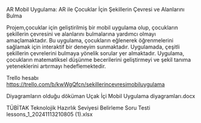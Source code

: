 AR Mobil Uygulama: AR ile Çocuklar İçin Şekillerin Çevresi ve Alanlarını Bulma

Projem,çocuklar için geliştirilmiş bir mobil uygulama olup, çocukların şekillerin çevresini ve alanlarını bulmalarına yardımcı olmayı amaçlamaktadır. Bu uygulama, çocukların eğlenerek öğrenmelerini sağlamak için interaktif bir deneyim sunmaktadır. Uygulamada, çeşitli şekillerin çevrelerini bulmaya yönelik sorular yer almaktadır. Uygulama, çocukların matematiksel düşünme becerilerini geliştirmeyi ve şekil tanıma yeteneklerini artırmayı hedeflemektedir.

Trello hesabı https://trello.com/b/kwWgQfcn/sekillerincevresimobiluygulama

Diyagramların olduğu döküman Uçak İçi Mobil Uygulama diyagramları.docx

TÜBİTAK Teknolojik Hazırlık Seviyesi Belirleme Soru Testi lessons_1_20241113210805 (1).xlsx
